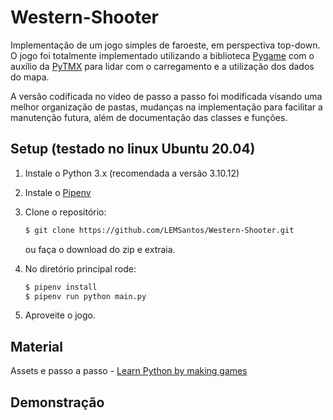 Western-Shooter
===============

Implementação de um jogo simples de faroeste, em perspectiva top-down. O jogo foi totalmente implementado utilizando a biblioteca [Pygame](http://www.pygame.org) com o auxílio da [PyTMX](https://pytmx.readthedocs.io/en/latest/) para lidar com o carregamento e a utilização dos dados do mapa.

A versão codificada no vídeo de passo a passo foi modificada visando uma melhor organização de pastas, mudanças na implementação para facilitar a manutenção futura, além de documentação das classes e funções.

Setup (testado no linux Ubuntu 20.04)
-------------------------------------

1. Instale o Python 3.x (recomendada a versão 3.10.12)
2. Instale o [Pipenv](https://pipenv.pypa.io/en/latest/)
3. Clone o repositório:

    ```bash
    $ git clone https://github.com/LEMSantos/Western-Shooter.git
    ```
    ou faça o download do zip e extraia.

4. No diretório principal rode:

    ```bash
    $ pipenv install
    $ pipenv run python main.py
    ```

5. Aproveite o jogo.


Material
--------

Assets e passo a passo - [Learn Python by making games](https://www.udemy.com/course/learn-python-by-making-games/)

Demonstração
------------



[PyTMX]: https://pytmx.readthedocs.io/en/latest/
[pygame]: http://www.pygame.org
[pipenv]: https://pipenv.readthedocs.io/en/latest/
